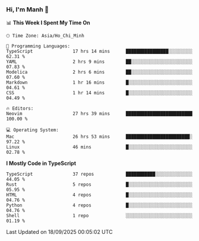 ### Hi, I'm Manh 👋

<!--START_SECTION:waka-->
📊 **This Week I Spent My Time On** 

```text
🕑︎ Time Zone: Asia/Ho_Chi_Minh

💬 Programming Languages: 
TypeScript               17 hrs 14 mins      ████████████████░░░░░░░░░   62.31 % 
YAML                     2 hrs 9 mins        ██░░░░░░░░░░░░░░░░░░░░░░░   07.83 % 
Modelica                 2 hrs 6 mins        ██░░░░░░░░░░░░░░░░░░░░░░░   07.60 % 
Markdown                 1 hr 16 mins        █░░░░░░░░░░░░░░░░░░░░░░░░   04.61 % 
CSS                      1 hr 14 mins        █░░░░░░░░░░░░░░░░░░░░░░░░   04.49 % 

🔥 Editors: 
Neovim                   27 hrs 39 mins      █████████████████████████   100.00 % 

💻 Operating System: 
Mac                      26 hrs 53 mins      ████████████████████████░   97.22 % 
Linux                    46 mins             █░░░░░░░░░░░░░░░░░░░░░░░░   02.78 % 
```

**I Mostly Code in TypeScript** 

```text
TypeScript               37 repos            ███████████░░░░░░░░░░░░░░   44.05 % 
Rust                     5 repos             █░░░░░░░░░░░░░░░░░░░░░░░░   05.95 % 
HTML                     4 repos             █░░░░░░░░░░░░░░░░░░░░░░░░   04.76 % 
Python                   4 repos             █░░░░░░░░░░░░░░░░░░░░░░░░   04.76 % 
Shell                    1 repo              ░░░░░░░░░░░░░░░░░░░░░░░░░   01.19 % 
```




 Last Updated on 18/09/2025 00:05:02 UTC
<!--END_SECTION:waka-->
